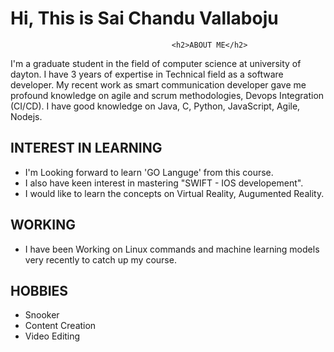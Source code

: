# Hi, This is Sai Chandu Vallaboju

										<h2>ABOUT ME</h2>

I'm a graduate student in the field of computer science at university of dayton. I have 3 years of expertise in Technical field as a software developer. My recent work as smart communication developer 
gave me profound knowledge on agile and scrum methodologies, Devops Integration (CI/CD).  I have good knowledge on Java, C, Python, JavaScript, Agile, Nodejs.

## INTEREST IN LEARNING

* I'm Looking forward to learn 'GO Languge' from this course.
* I also have keen interest in mastering "SWIFT - IOS developement".
* I would like to learn the concepts on Virtual Reality, Augumented Reality.

## WORKING 

* I have been Working on Linux commands and machine learning models very recently to catch up my course. 

## HOBBIES

* Snooker
* Content Creation
* Video Editing
